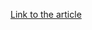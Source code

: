 [Link to the article](https://www.halcyon.ai/blog/halcyon-identifies-new-ransomware-operator-volcano-demon-serving-up-lukalocker)

